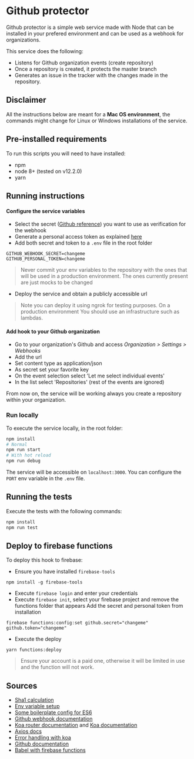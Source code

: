 # Github protector

Github protector is a simple web service made with Node that can be installed
in your prefered environment and can be used as a webhook for organizations.

This service does the following:
- Listens for Github organization events (create repository)
- Once a repository is created, it protects the master branch
- Generates an issue in the tracker with the changes made in the repository.

## Disclaimer
All the instructions below are meant for a **Mac OS environment**, the commands might change
for Linux or Windows installations of the service.

## Pre-installed requirements

To run this scripts you will need to have installed:
- npm
- node 8+ (tested on v12.2.0)
- yarn

## Running instructions

#### Configure the service variables
- Select the secret ([Github reference](https://developer.github.com/webhooks/securing/)) you want to use as verification for the webhook
- Generate a personal access token as explained [here](https://help.github.com/en/articles/creating-a-personal-access-token-for-the-command-line)
- Add both secret and token to a ``.env`` file in the root folder
```
GITHUB_WEBHOOK_SECRET=changeme
GITHUB_PERSONAL_TOKEN=changeme
```
> Never commit your env variables to the repository with the ones that will be used in a 
production environment. The ones currently present are just mocks to be changed
- Deploy the service and obtain a publicly accessible url
> Note you can deploy it using ngrok for testing purposes. On a production environment
You should use an infrastructure such as lambdas.

#### Add hook to your Github organization
- Go to your organization's Github and access *Organization > Settings > Webhooks*
- Add the url
- Set content type as application/json
- As secret set your favorite key
- On the event selection select 'Let me select individual events'
- In the list select 'Repositories' (rest of the events are ignored)

From now on, the service will be working always you create a repository
within your organization.

### Run locally

To execute the service locally, in the root folder:

```bash
npm install
# Normal
npm run start
# With hot reload
npm run debug
```

The service will be accessible on ``localhost:3000``. You can configure the ``PORT``
env variable in the ``.env`` file.

## Running the tests

Execute the tests with the following commands:

```bash
npm install
npm run test
```

## Deploy to firebase functions

To deploy this hook to firebase:
- Ensure you have installed `firebase-tools`
```
npm install -g firebase-tools
```
- Execute `firebase login` and enter your credentials
- Execute `firebase init`, select your firebase project
 and remove the functions folder that appears
Add the secret and personal token from installation
```
firebase functions:config:set github.secret="changeme" github.token="changeme"
```
- Execute the deploy
```
yarn functions:deploy
```

> Ensure your account is a paid one, otherwise it will be limited
in use and the function will not work. 


## Sources

- [Sha1 calculation](http://osxdaily.com/2012/06/06/check-sha1-hash-of-string/)
- [Env variable setup](https://medium.com/the-node-js-collection/making-your-node-js-work-everywhere-with-environment-variables-2da8cdf6e786)
- [Some boilerplate config for ES6](https://medium.com/@onlykiosk/complete-babel-7-guide-for-beginners-in-2019-7dd78214c464)
- [Github webhook documentation](https://developer.github.com/webhooks/)
- [Koa router documentation](https://github.com/ZijianHe/koa-router) and [Koa documentation](https://koajs.com/)
- [Axios docs](https://github.com/axios/axios)
- [Error handling with koa](http://travisjeffery.com/b/2015/10/error-responses-on-node-js-with-koa/)
- [Github documentation](https://developer.github.com/v3/)
- [Babel with firebase functions](https://codeburst.io/cloud-functions-for-firebase-with-babel-flow-typescript-796606628d37)